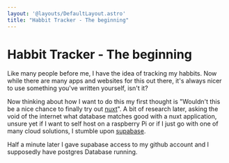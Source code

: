 ```yaml
---
layout: '@layouts/DefaultLayout.astro'
title: "Habbit Tracker - The beginning"
---
```


# Habbit Tracker - The beginning
Like many people before me, I have the idea of tracking my habbits. Now while there are many apps and websites for this out there, it's always nicer to use something you've written yourself, isn't it?

Now thinking about how I want to do this my first thought is "Wouldn't this be a nice chance to finally try out [nuxt](https://nuxt.com/)". A bit of research later, asking the void of the internet what database matches good with a nuxt application, unsure yet if I want to self host on a raspberry Pi or if I just go with one of many cloud solutions, I stumble upon [supabase](https://supabase.com).

Half a minute later I gave supabase access to my github account and I supposedly have postgres Database running. 